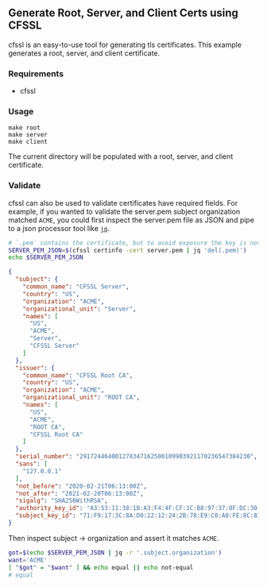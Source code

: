 ## Generate Root, Server, and Client Certs using CFSSL

cfssl is an easy-to-use tool for generating tls certificates. This example
generates a root, server, and client certificate.

### Requirements

- cfssl

### Usage

```
make root
make server
make client
```

The current directory will be populated with a root, server, and client
certificate.

### Validate

cfssl can also be used to validate certificates have required fields. For
example, if you wanted to validate the server.pem subject organization matched
`ACME`, you could first inspect the server.pem file as JSON and pipe to a json
processor tool like [`jq`](https://github.com/stedolan/jq).

```sh
# `.pem` contains the certificate, but to avoid exposure the key is not shown
SERVER_PEM_JSON=$(cfssl certinfo -cert server.pem | jq 'del(.pem)')
echo $SERVER_PEM_JSON
```

```json
{
  "subject": {
    "common_name": "CFSSL Server",
    "country": "US",
    "organization": "ACME",
    "organizational_unit": "Server",
    "names": [
      "US",
      "ACME",
      "Server",
      "CFSSL Server"
    ]
  },
  "issuer": {
    "common_name": "CFSSL Root CA",
    "country": "US",
    "organization": "ACME",
    "organizational_unit": "ROOT CA",
    "names": [
      "US",
      "ACME",
      "ROOT CA",
      "CFSSL Root CA"
    ]
  },
  "serial_number": "291724464001278347162500109903921170236547384230",
  "sans": [
    "127.0.0.1"
  ],
  "not_before": "2020-02-21T06:13:00Z",
  "not_after": "2021-02-20T06:13:00Z",
  "sigalg": "SHA256WithRSA",
  "authority_key_id": "A3:53:11:38:1B:A3:F4:4F:CF:1C:B8:97:37:8F:DC:30:03:23:87:9E",
  "subject_key_id": "71:F9:17:3C:8A:D0:22:12:24:2B:78:E9:C0:A0:FE:8C:81:4A:06:B9"
}
```

Then inspect subject -> organization and assert it matches `ACME`.

```sh
got=$(echo $SERVER_PEM_JSON | jq -r '.subject.organization')
want='ACME'
[ "$got" = "$want" ] && echo equal || echo not-equal
# equal
```
